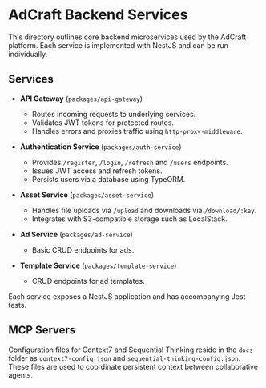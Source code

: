 # AdCraft Backend Services

This directory outlines core backend microservices used by the AdCraft platform. Each service is implemented with NestJS and can be run individually.

## Services

- **API Gateway** (`packages/api-gateway`)

  - Routes incoming requests to underlying services.
  - Validates JWT tokens for protected routes.
  - Handles errors and proxies traffic using `http-proxy-middleware`.

- **Authentication Service** (`packages/auth-service`)

  - Provides `/register`, `/login`, `/refresh` and `/users` endpoints.
  - Issues JWT access and refresh tokens.
  - Persists users via a database using TypeORM.

- **Asset Service** (`packages/asset-service`)

  - Handles file uploads via `/upload` and downloads via `/download/:key`.
  - Integrates with S3-compatible storage such as LocalStack.

- **Ad Service** (`packages/ad-service`)

  - Basic CRUD endpoints for ads.

- **Template Service** (`packages/template-service`)
  - CRUD endpoints for ad templates.

Each service exposes a NestJS application and has accompanying Jest tests.

## MCP Servers

Configuration files for Context7 and Sequential Thinking reside in the `docs` folder as `context7-config.json` and `sequential-thinking-config.json`. These files are used to coordinate persistent context between collaborative agents.
